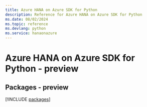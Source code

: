 ```yaml
---
title: Azure HANA on Azure SDK for Python
description: Reference for Azure HANA on Azure SDK for Python
ms.date: 08/02/2024
ms.topic: reference
ms.devlang: python
ms.service: hanaonazure
---
```

# Azure HANA on Azure SDK for Python - preview
## Packages - preview
[!INCLUDE [packages](hana-on-azure-index.md)]